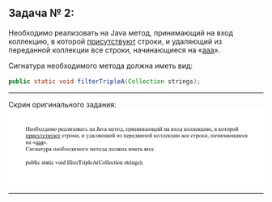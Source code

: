 
## Задача № 2:

Необходимо реализовать на Java метод, принимающий на вход коллекцию, в которой <u>присутствуют</u> строки, и удаляющий из переданной коллекции все строки, начинающиеся на «<u>aaa</u>».

Сигнатура необходимого метода должна иметь вид:

```java
public static void filterTripleA(Collection strings);
```

---
Скрин оригинального задания:
![|878x261](_Attachments_Task2/task2.png)

---
